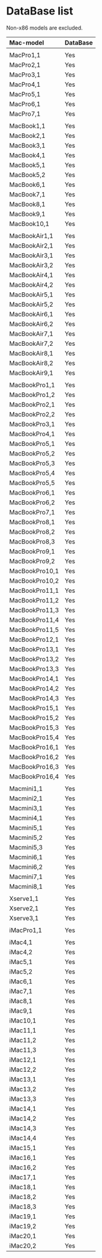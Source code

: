 DataBase list
=============
Non-x86 models are excluded.

| Mac-model | DataBase |
|:----------|:---------|
||
MacPro1,1 | Yes
MacPro2,1 | Yes
MacPro3,1 | Yes
MacPro4,1 | Yes
MacPro5,1 | Yes
MacPro6,1 | Yes
MacPro7,1 | Yes
||
MacBook1,1 | Yes
MacBook2,1 | Yes
MacBook3,1 | Yes
MacBook4,1 | Yes
MacBook5,1 | Yes
MacBook5,2 | Yes
MacBook6,1 | Yes
MacBook7,1 | Yes
MacBook8,1 | Yes
MacBook9,1 | Yes
MacBook10,1 | Yes
||
MacBookAir1,1 | Yes
MacBookAir2,1 | Yes
MacBookAir3,1 | Yes
MacBookAir3,2 | Yes
MacBookAir4,1 | Yes
MacBookAir4,2 | Yes
MacBookAir5,1 | Yes
MacBookAir5,2 | Yes
MacBookAir6,1 | Yes
MacBookAir6,2 | Yes
MacBookAir7,1 | Yes
MacBookAir7,2 | Yes
MacBookAir8,1 | Yes
MacBookAir8,2 | Yes
MacBookAir9,1 | Yes
||
MacBookPro1,1 | Yes
MacBookPro1,2 | Yes
MacBookPro2,1 | Yes
MacBookPro2,2 | Yes
MacBookPro3,1 | Yes
MacBookPro4,1 | Yes
MacBookPro5,1 | Yes
MacBookPro5,2 | Yes
MacBookPro5,3 | Yes
MacBookPro5,4 | Yes
MacBookPro5,5 | Yes
MacBookPro6,1 | Yes
MacBookPro6,2 | Yes
MacBookPro7,1 | Yes
MacBookPro8,1 | Yes
MacBookPro8,2 | Yes
MacBookPro8,3 | Yes
MacBookPro9,1 | Yes
MacBookPro9,2 | Yes
MacBookPro10,1 | Yes
MacBookPro10,2 | Yes
MacBookPro11,1 | Yes
MacBookPro11,2 | Yes
MacBookPro11,3 | Yes
MacBookPro11,4 | Yes
MacBookPro11,5 | Yes
MacBookPro12,1 | Yes
MacBookPro13,1 | Yes
MacBookPro13,2 | Yes
MacBookPro13,3 | Yes
MacBookPro14,1 | Yes
MacBookPro14,2 | Yes
MacBookPro14,3 | Yes
MacBookPro15,1 | Yes
MacBookPro15,2 | Yes
MacBookPro15,3 | Yes
MacBookPro15,4 | Yes
MacBookPro16,1 | Yes
MacBookPro16,2 | Yes
MacBookPro16,3 | Yes
MacBookPro16,4 | Yes
||
Macmini1,1 | Yes
Macmini2,1 | Yes
Macmini3,1 | Yes
Macmini4,1 | Yes
Macmini5,1 | Yes
Macmini5,2 | Yes
Macmini5,3 | Yes
Macmini6,1 | Yes
Macmini6,2 | Yes
Macmini7,1 | Yes
Macmini8,1 | Yes
||
Xserve1,1 | Yes
Xserve2,1 | Yes
Xserve3,1 | Yes
||
iMacPro1,1 | Yes
||
iMac4,1 | Yes
iMac4,2 | Yes
iMac5,1 | Yes
iMac5,2 | Yes
iMac6,1 | Yes
iMac7,1 | Yes
iMac8,1 | Yes
iMac9,1 | Yes
iMac10,1 | Yes
iMac11,1 | Yes
iMac11,2 | Yes
iMac11,3 | Yes
iMac12,1 | Yes
iMac12,2 | Yes
iMac13,1 | Yes
iMac13,2 | Yes
iMac13,3 | Yes
iMac14,1 | Yes
iMac14,2 | Yes
iMac14,3 | Yes
iMac14,4 | Yes
iMac15,1 | Yes
iMac16,1 | Yes
iMac16,2 | Yes
iMac17,1 | Yes
iMac18,1 | Yes
iMac18,2 | Yes
iMac18,3 | Yes
iMac19,1 | Yes
iMac19,2 | Yes
iMac20,1 | Yes
iMac20,2 | Yes
